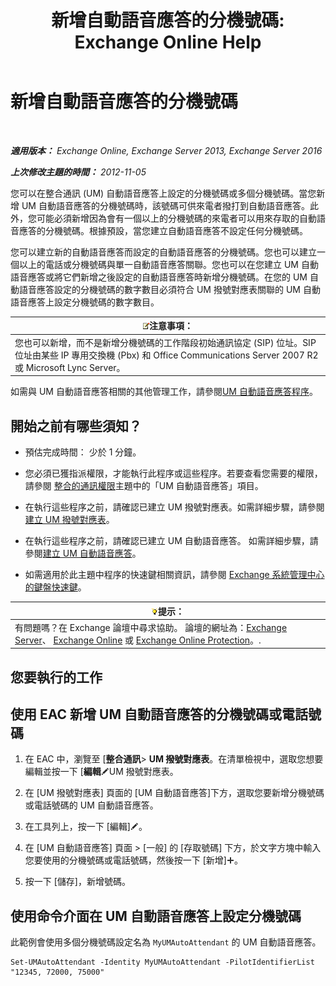 ﻿---
title: '新增自動語音應答的分機號碼: Exchange Online Help'
TOCTitle: 新增自動語音應答的分機號碼
ms:assetid: f2bd62ba-1e01-4cb7-862c-c750752e20e0
ms:mtpsurl: https://technet.microsoft.com/zh-tw/library/Bb232200(v=EXCHG.150)
ms:contentKeyID: 50474575
ms.date: 05/23/2018
mtps_version: v=EXCHG.150
ms.translationtype: MT
---

# 新增自動語音應答的分機號碼

 

_**適用版本：** Exchange Online, Exchange Server 2013, Exchange Server 2016_

_**上次修改主題的時間：** 2012-11-05_

您可以在整合通訊 (UM) 自動語音應答上設定的分機號碼或多個分機號碼。當您新增 UM 自動語音應答的分機號碼時，該號碼可供來電者撥打到自動語音應答。此外，您可能必須新增因為會有一個以上的分機號碼的來電者可以用來存取的自動語音應答的分機號碼。根據預設，當您建立自動語音應答不設定任何分機號碼。

您可以建立新的自動語音應答而設定的自動語音應答的分機號碼。您也可以建立一個以上的電話或分機號碼與單一自動語音應答關聯。您也可以在您建立 UM 自動語音應答或將它們新增之後設定的自動語音應答時新增分機號碼。在您的 UM 自動語音應答設定的分機號碼的數字數目必須符合 UM 撥號對應表關聯的 UM 自動語音應答上設定分機號碼的數字數目。

<table>
<thead>
<tr class="header">
<th><img src="images/Bb124558.note(EXCHG.150).gif" title="注意事項" alt="注意事項" />注意事項：</th>
</tr>
</thead>
<tbody>
<tr class="odd">
<td>您也可以新增，而不是新增分機號碼的工作階段初始通訊協定 (SIP) 位址。SIP 位址由某些 IP 專用交換機 (Pbx) 和 Office Communications Server 2007 R2 或 Microsoft Lync Server。</td>
</tr>
</tbody>
</table>


如需與 UM 自動語音應答相關的其他管理工作，請參閱[UM 自動語音應答程序](um-auto-attendant-procedures-exchange-2013-help.md)。

## 開始之前有哪些須知？

  - 預估完成時間： 少於 1 分鐘。

  - 您必須已獲指派權限，才能執行此程序或這些程序。若要查看您需要的權限，請參閱 [整合的通訊權限](unified-messaging-permissions-exchange-2013-help.md)主題中的「UM 自動語音應答」項目。

  - 在執行這些程序之前，請確認已建立 UM 撥號對應表。如需詳細步驟，請參閱[建立 UM 撥號對應表](create-a-um-dial-plan-exchange-2013-help.md)。

  - 在執行這些程序之前，請確認已建立 UM 自動語音應答。 如需詳細步驟，請參閱[建立 UM 自動語音應答](create-a-um-auto-attendant-exchange-2013-help.md)。

  - 如需適用於此主題中程序的快速鍵相關資訊，請參閱 [Exchange 系統管理中心的鍵盤快速鍵](keyboard-shortcuts-in-the-exchange-admin-center-exchange-online-protection-help.md)。

<table>
<thead>
<tr class="header">
<th><img src="images/Bb124558.tip(EXCHG.150).gif" title="提示" alt="提示" />提示：</th>
</tr>
</thead>
<tbody>
<tr class="odd">
<td>有問題嗎？在 Exchange 論壇中尋求協助。 論壇的網址為：<a href="https://go.microsoft.com/fwlink/p/?linkid=60612">Exchange Server</a>、 <a href="https://go.microsoft.com/fwlink/p/?linkid=267542">Exchange Online</a> 或 <a href="https://go.microsoft.com/fwlink/p/?linkid=285351">Exchange Online Protection</a>。.</td>
</tr>
</tbody>
</table>


## 您要執行的工作

## 使用 EAC 新增 UM 自動語音應答的分機號碼或電話號碼

1.  在 EAC 中，瀏覽至 \[**整合通訊**\> **UM 撥號對應表**。在清單檢視中，選取您想要編輯並按一下 \[**編輯**![編輯圖示](images/JJ218640.6f53ccb2-1f13-4c02-bea0-30690e6ea71d(EXCHG.150).gif "編輯圖示")UM 撥號對應表。

2.  在 \[UM 撥號對應表\] 頁面的 \[UM 自動語音應答\]下方，選取您要新增分機號碼或電話號碼的 UM 自動語音應答。

3.  在工具列上，按一下 \[編輯\]![編輯圖示](images/JJ218640.6f53ccb2-1f13-4c02-bea0-30690e6ea71d(EXCHG.150).gif "編輯圖示")。

4.  在 \[UM 自動語音應答\] 頁面 \> \[一般\] 的 \[存取號碼\] 下方，於文字方塊中輸入您要使用的分機號碼或電話號碼，然後按一下 \[新增\]![加入圖示](images/JJ218640.c1e75329-d6d7-4073-a27d-498590bbb558(EXCHG.150).gif "加入圖示")。

5.  按一下 \[儲存\]，新增號碼。

## 使用命令介面在 UM 自動語音應答上設定分機號碼

此範例會使用多個分機號碼設定名為 `MyUMAutoAttendant` 的 UM 自動語音應答。

    Set-UMAutoAttendant -Identity MyUMAutoAttendant -PilotIdentifierList "12345, 72000, 75000"

